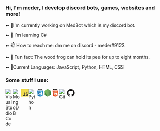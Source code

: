 ### Hi, I'm meder, I develop discord bots, games, websites and more!

➼ 🥗I'm currently working on MedBot which is my discord bot.

➼ 🥨 I’m learning C#

➼ 📫 How to reach me: dm me on discord - meder#9123

➼ 🍕 Fun fact: The wood frog can hold its pee for up to eight months.

➼ 🍤Current Languages: JavaScript, Python, HTML, CSS

### Some stuff i use:

<img align="left" alt="Visual Studio Code" width="24px" src="https://cdn.worldvectorlogo.com/logos/visual-studio-code-1.svg" />
<img align="left" alt="MongoDB" width="24px" src="https://cdn.discordapp.com/attachments/665528762645086260/809805635071508501/mongo_logo.png" />
<img align="left" alt="JavaScript" width="24px" src="https://raw.githubusercontent.com/github/explore/80688e429a7d4ef2fca1e82350fe8e3517d3494d/topics/javascript/javascript.png" />
<img align="left" alt="Python" width="24px" src="https://upload.wikimedia.org/wikipedia/commons/thumb/c/c3/Python-logo-notext.svg/768px-Python-logo-notext.svg.png" />
<img align="left" alt="CSS" width="24px" src="https://raw.githubusercontent.com/github/explore/80688e429a7d4ef2fca1e82350fe8e3517d3494d/topics/css/css.png" />
<img align="left" alt="Node.js" width="24px" src="https://raw.githubusercontent.com/github/explore/80688e429a7d4ef2fca1e82350fe8e3517d3494d/topics/nodejs/nodejs.png" />
<img align="left" alt="HTML" width="24px" src="https://raw.githubusercontent.com/github/explore/80688e429a7d4ef2fca1e82350fe8e3517d3494d/topics/html/html.png" />
<img align="left" alt="Git" width="24px" src="https://upload.wikimedia.org/wikipedia/commons/thumb/3/3f/Git_icon.svg/1024px-Git_icon.svg.png" />
<img align="left" alt="GitHub" width="24px" src="https://raw.githubusercontent.com/github/explore/78df643247d429f6cc873026c0622819ad797942/topics/github/github.png" />
